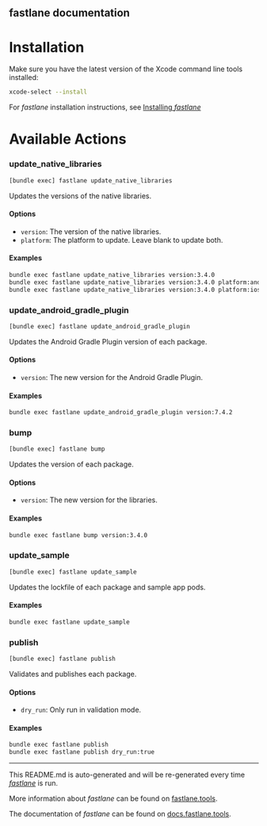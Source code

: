 fastlane documentation
----

# Installation

Make sure you have the latest version of the Xcode command line tools installed:

```sh
xcode-select --install
```

For _fastlane_ installation instructions, see [Installing _fastlane_](https://docs.fastlane.tools/#installing-fastlane)

# Available Actions

### update_native_libraries

```sh
[bundle exec] fastlane update_native_libraries
```

Updates the versions of the native libraries.

#### Options
* `version`: The version of the native libraries.
* `platform`: The platform to update. Leave blank to update both.

#### Examples
```sh
bundle exec fastlane update_native_libraries version:3.4.0
bundle exec fastlane update_native_libraries version:3.4.0 platform:android
bundle exec fastlane update_native_libraries version:3.4.0 platform:ios
```


### update_android_gradle_plugin

```sh
[bundle exec] fastlane update_android_gradle_plugin
```

Updates the Android Gradle Plugin version of each package.

#### Options
* `version`: The new version for the Android Gradle Plugin.

#### Examples
```sh
bundle exec fastlane update_android_gradle_plugin version:7.4.2
```


### bump

```sh
[bundle exec] fastlane bump
```

Updates the version of each package.

#### Options
* `version`: The new version for the libraries.

#### Examples
```sh
bundle exec fastlane bump version:3.4.0
```


### update_sample

```sh
[bundle exec] fastlane update_sample
```

Updates the lockfile of each package and sample app pods.

#### Examples
```sh
bundle exec fastlane update_sample
```


### publish

```sh
[bundle exec] fastlane publish
```

Validates and publishes each package.

#### Options
* `dry_run`: Only run in validation mode.

#### Examples
```sh
bundle exec fastlane publish
bundle exec fastlane publish dry_run:true
```


----

This README.md is auto-generated and will be re-generated every time [_fastlane_](https://fastlane.tools) is run.

More information about _fastlane_ can be found on [fastlane.tools](https://fastlane.tools).

The documentation of _fastlane_ can be found on [docs.fastlane.tools](https://docs.fastlane.tools).
